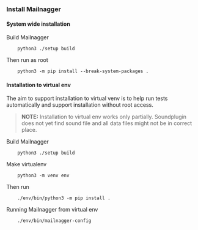 ### Install Mailnagger

#### System wide installation

Build Mailnagger

```
    python3 ./setup build
```

Then run as root

```
    python3 -m pip install --break-system-packages .
```

#### Installation to virtual env

The aim to support installation to virtual venv is to help run tests
automatically and support installation without root access.

> **NOTE:** Installation to virtual env works only partially. 
>           Soundplugin does not yet find sound file and all data files might
>           not be in correct place.

Build Mailnagger

```
    python3 ./setup build
```

Make virtualenv

```
    python3 -m venv env
```

Then run

```
    ./env/bin/python3 -m pip install .
```

Running Mailnagger from virtual env

```
    ./env/bin/mailnagger-config
```

